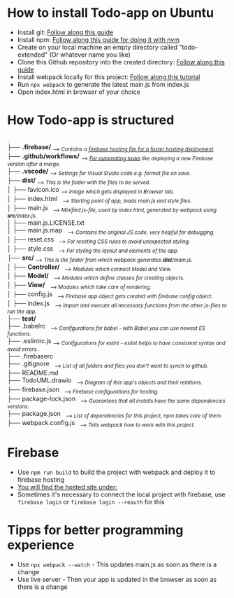 # How to install Todo-app on Ubuntu

- Install git: [Follow along this guide](https://github.com/git-guides/install-git)
- Install npm: [Follow along this guide for doing it with nvm](https://github.com/TheOdinProject/curriculum/blob/master/foundations/installations/installing_node.md)
- Create on your local machine an empty directory called "todo-extended" (Or whatever name you like)
- Clone this Github repository into the created directory: [Follow along this guide](https://www.techiedelight.com/clone-a-git-repository-into-specific-folder/)
- Install webpack locally for this project: [Follow along this tutorial](https://webpack.js.org/guides/getting-started/)
- Run `npx webpack` to generate the latest main.js from index.js
- Open index.html in browser of your choice 

# How Todo-app is structured

.  
├── **.firebase/** <sub> --> *Contains a [firebase hosting file for a faster hosting deployment](https://stackoverflow.com/questions/52130772/whats-the-purpose-of-firebase-hosting-alphanum-cache).*</sub>   
├── **.github/workflows/** <sub> --> *[For automating tasks](https://docs.github.com/en/actions/learn-github-actions/understanding-github-actions) like deploying a new Firebase version after a merge.*</sub>  
├── **.vscode/** <sub> --> *Settings for Visual Studio code e.g. format file on save.*</sub>   
├── **dist/** <sub> --> *This is the folder with the files to be served.*</sub>   
│   ├── favicon.ico <sub> --> *Image which gets displayed in Browser tab.*</sub>    
│   ├── index.html &nbsp;  <sub> --> *Starting point of app, loads main.js and style files.*</sub>   
│   ├── main.js &nbsp; <sub> --> *Minified js-file, used by index.html, generated by webpack using **src**/index.js.*</sub>  
│   ├── main.js.LICENSE.txt  
│   ├── main.js.map &nbsp; <sub> --> *Contains the original JS code, very helpful for debugging.*</sub>   
│   ├── reset.css &nbsp; <sub> --> *For reseting CSS rules to avoid unexpected styling.*</sub>   
│   ├── style.css &nbsp; <sub> --> *For styling the layout and elements of the app.*</sub>   
├── **src/** <sub> --> *This is the folder from which webpack generates **dist**/main.js.*</sub>     
│   ├── **Controller/** &nbsp; <sub> --> *Modules which connect Model and View.*</sub>  
│   ├── **Model/** &nbsp; <sub> --> *Modules which define classes for creating objects.*</sub>  
│   ├── **View/** &nbsp; <sub> --> *Modules which take care of rendering.*</sub>  
│   ├── config.js &nbsp; <sub> --> *Firebase app object gets created with firebase config object.*</sub>  
│   ├── index.js &nbsp; <sub> --> *Import and execute all necessary functions from the other js-files to run the app.*</sub>  
├── **test/**  
├── .babelrc &nbsp; <sub> --> *Conifgurations for babel - with Babel you can use newest ES functions.*</sub>  
├── .eslintrc.js  <sub> --> *Conifgurations for eslint - eslint helps to have consistent syntax and avoid errors.*</sub>  
├── .firebaserc  
├── .gitignore &nbsp; <sub> --> *List of all folders and files you don't want to synch to github.*</sub>  
├── README.md  
├── TodoUML.drawio  &nbsp; <sub> --> *Diagram of this app's objects and their relations.*</sub>  
├── firebase.json  &nbsp; <sub> --> *Firebase configurations for hosting.*</sub>  
├── package-lock.json &nbsp; <sub> --> *Guarantees that all installs have the same dependencies versions.*</sub>  
├── package.json &nbsp; <sub> --> *List of dependencies for this project, npm takes care of them.*</sub>  
├── webpack.config.js &nbsp; <sub> --> *Tells webpack how to work with this project.*</sub>  

# Firebase 

- Use `npm run build` to build the project with webpack and deploy it to firebase hosting 
- [You will find the hosted site under:](https://todo-extended.web.app)
- Sometimes it's necessary to connect the local project with firebase, use `firebase login` or `firebase login --reauth` for this

# Tipps for better programming experience

- Use `npx webpack --watch` - This updates main.js as soon as there is a change
- Use live server - Then your app is updated in the browser as soon as there is a change
